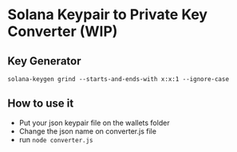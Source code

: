 # Solana Keypair to Private Key Converter (WIP)


## Key Generator

``solana-keygen grind --starts-and-ends-with x:x:1 --ignore-case``

## How to use it

- Put your json keypair file on the wallets folder
- Change the json name on converter.js file
- run ``node converter.js``